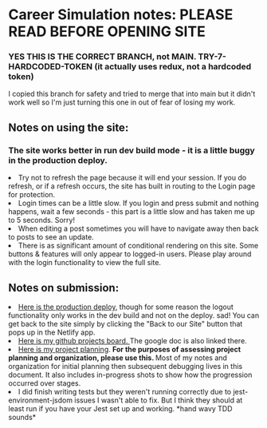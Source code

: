 <h1>Career Simulation notes: PLEASE READ BEFORE OPENING SITE </h1>

<h3>YES THIS IS THE CORRECT BRANCH, not MAIN. TRY-7-HARDCODED-TOKEN (it actually uses redux, not a hardcoded token)</h3>
<p>I copied this branch for safety and tried to merge that into main but it didn't work well so I'm just turning this one in out of fear of losing my work. </p>

<h2>Notes on using the site: </h2>
<h3>The site works better in run dev build mode - it is a little buggy in the production deploy. </h3>
<li>Try not to refresh the page because it will end your session. If you do refresh, or if a refresh occurs, the site has built in routing to the Login page for protection.</li>
<li>Login times can be a little slow. If you login and press submit and nothing happens, wait a few seconds - this part is a little slow and has taken me up to 5 seconds. Sorry!</li>
<li>When editing a post sometimes you will have to navigate away then back to posts to see an update.</li>
<li>There is as significant amount of conditional rendering on this site. Some buttons & features will only appear to logged-in users. Please play around with the login functionality to view the full site.</li>

<h2>Notes on submission:</h2>
<li><a href="https://64e458ef2450fe2cf1e60a62--cozy-scone-5d65e9.netlify.app/" target="_blank">Here is the production deploy</a>, though for some reason the logout functionality only works in the dev build and not on the deploy. sad! You can get back to the site simply by clicking the "Back to our Site" button that pops up in the Netlify app.</li>
<li><a href="https://github.com/users/echeng0123/projects/4/views/1" target="_blank">Here is my github projects board. </a>The google doc is also linked there. </li>
<li><a href="https://docs.google.com/presentation/d/1cFZn-sg7v4uiLfzGR-GF50r1z4-TmhXdpr1oT_gV_ys/edit#slide=id.p" target="_blank">Here is my project planning</a>. <strong>For the purposes of assessing project planning and organization, please use this. </strong> Most of my notes and organization for initial planning then subsequent debugging lives in this document. It also includes in-progress shots to show how the progression occurred over stages. </li>
<li>I did finish writing tests but they weren't running correctly due to jest-environment-jsdom issues I wasn't able to fix. But I think they should at least run if you have your Jest set up and working. *hand wavy TDD sounds*</li>

